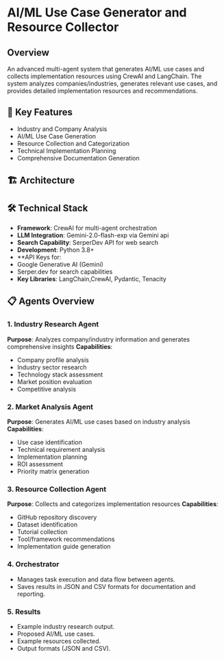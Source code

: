 # AI/ML Use Case Generator and Resource Collector

## Overview
An advanced multi-agent system that generates AI/ML use cases and collects implementation resources using CrewAI and LangChain. The system analyzes companies/industries, generates relevant use cases, and provides detailed implementation resources and recommendations.

## 🌟 Key Features
- Industry and Company Analysis
- AI/ML Use Case Generation
- Resource Collection and Categorization
- Technical Implementation Planning
- Comprehensive Documentation Generation

## 🏗️ Architecture

## 🛠️ Technical Stack
- **Framework**: CrewAI for multi-agent orchestration
- **LLM Integration**: Gemini-2.0-flash-exp via Gemini api
- **Search Capability**: SerperDev API for web search
- **Development**: Python 3.8+
-  **API Keys for:
  - Google Generative AI (Gemini)
  - Serper.dev for search capabilities
- **Key Libraries**: LangChain,CrewAI, Pydantic, Tenacity

## 📋 Agents Overview

### 1. Industry Research Agent
**Purpose**: Analyzes company/industry information and generates comprehensive insights
**Capabilities**:
- Company profile analysis
- Industry sector research
- Technology stack assessment
- Market position evaluation
- Competitive analysis

### 2. Market Analysis Agent
**Purpose**: Generates AI/ML use cases based on industry analysis
**Capabilities**:
- Use case identification
- Technical requirement analysis
- Implementation planning
- ROI assessment
- Priority matrix generation

### 3. Resource Collection Agent
**Purpose**: Collects and categorizes implementation resources
**Capabilities**:
- GitHub repository discovery
- Dataset identification
- Tutorial collection
- Tool/framework recommendations
- Implementation guide generation

### 4. **Orchestrator**
   - Manages task execution and data flow between agents.
   - Saves results in JSON and CSV formats for documentation and reporting.


 ### 5. Results 
   - Example industry research output.
   - Proposed AI/ML use cases.
   - Example resources collected.
   - Output formats (JSON and CSV).
 


 
